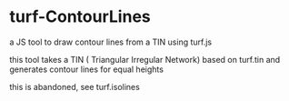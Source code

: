 # turf-ContourLines
a JS tool to draw contour lines from a TIN using turf.js

this tool takes a TIN ( Triangular Irregular Network) based on turf.tin
and generates contour lines for equal heights

this is abandoned, see turf.isolines
